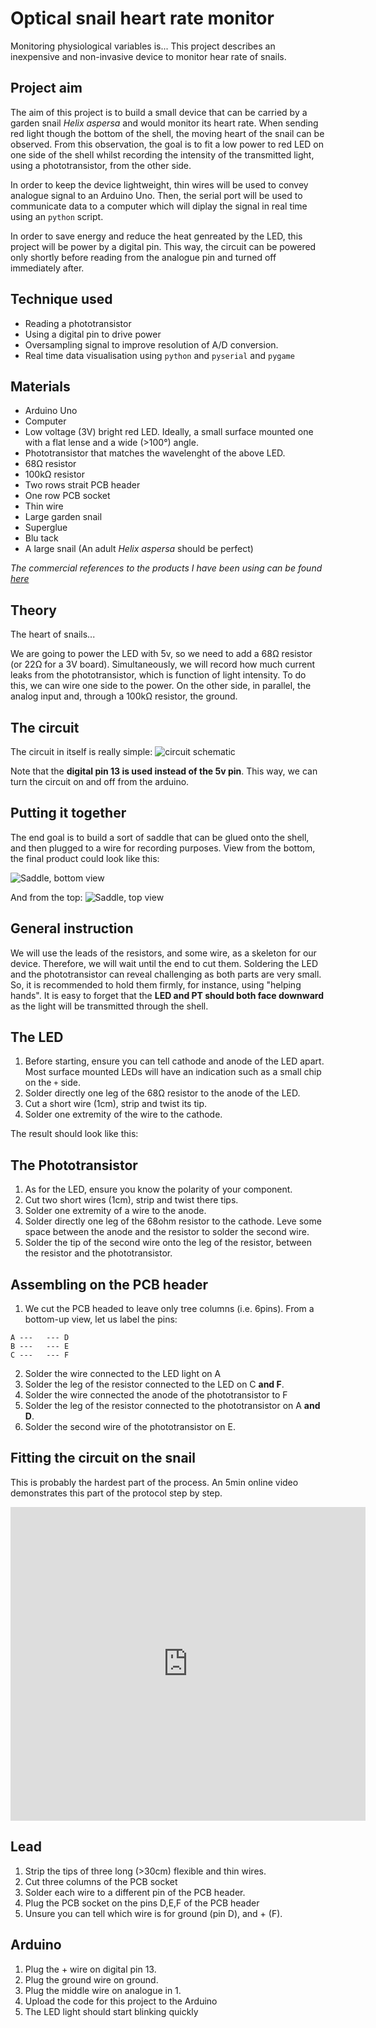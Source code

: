 Optical snail heart rate monitor
==================================

Monitoring physiological variables is...
This project describes an inexpensive and non-invasive device to monitor hear rate of snails.


Project aim
--------------------
The aim of this project is to build a small device that can be carried by a garden snail *Helix aspersa* and would monitor its heart rate.
When sending red light though the bottom of the shell, the moving heart of the snail can be observed.
From this observation, the goal is to fit a low power to red LED on one side of the shell whilst recording the intensity of the transmitted light, using a phototransistor, from the other side.

In order to keep the device lightweight, thin wires will be used to convey analogue signal to an Arduino Uno. Then, the serial port will be used to communicate data to a computer which will diplay the signal in real time using an `python` script.

In order to save energy and reduce the heat genreated by the LED, this project will be power by a digital pin.
This way, the circuit can be powered only shortly before reading from the analogue pin and turned off immediately after.

Technique used
-----------------------

* Reading a phototransistor
* Using a digital pin to drive power
* Oversampling signal to improve resolution of A/D conversion.
* Real time data visualisation using `python` and `pyserial` and `pygame`

Materials
--------------------
* Arduino Uno
* Computer
* Low voltage (3V) bright red LED. Ideally, a small surface mounted one with a flat lense and a wide (>100°) angle.
* Phototransistor that matches the wavelenght of the above LED.
* 68Ω resistor
* 100kΩ resistor
* Two rows strait PCB header
* One row PCB socket
* Thin wire
* Large garden snail
* Superglue
* Blu tack
* A large snail (An adult *Helix aspersa* should be perfect)

*The commercial references to the products I have been using can be found [here](./rs_numbers.md)*


Theory
-------------------
The heart of snails...

We are going to power the LED with 5v, so we need to add a 68Ω resistor (or 22Ω for a 3V board).
Simultaneously, we will record how much current leaks from the phototransistor, which is function of light intensity.
To do this, we can wire one side to the power. On the other side, in parallel, the analog input and, through a 100kΩ resistor, the ground.


The circuit
----------------------
The circuit in itself is really simple:
![circuit schematic](./img/circuit.png)

Note that the **digital pin 13 is used instead of the 5v pin**. 
This way, we can turn the circuit on and off from the arduino.


Putting it together
----------------------
The end goal is to build a sort of saddle that can be glued onto the shell, and then plugged to a wire for recording purposes.
View from the bottom, the final product could look like this:

![Saddle, bottom view](./img/fig1.jpg)

And from the top:
![Saddle, top view](./img/fig2.jpg)

General instruction
-----------------------
 
We will use the leads of the resistors, and some wire, as a skeleton for our device.
Therefore, we will wait until the end to cut them.
Soldering the LED and the phototransistor can reveal challenging as both parts are very small.
So, it is recommended to hold them firmly, for instance, using "helping hands".
It is easy to forget that the **LED and PT should both face downward** as the light will be transmitted through the shell. 


The LED
--------------

1. Before starting, ensure you can tell cathode and anode of the LED apart. Most surface mounted LEDs will have an indication such as a small chip on the `+` side.
2. Solder directly one leg of the 68Ω resistor to the anode of the LED.
3. Cut a short wire (1cm), strip and twist its tip.
4. Solder one extremity of the wire to the cathode.

The result should look like this:



The Phototransistor
---------------------------

1. As for the LED, ensure you know the polarity of your component.
2. Cut two short wires (1cm), strip and twist there tips.
3. Solder one extremity of a wire to the anode.
4. Solder directly one leg of the 68ohm resistor to the cathode. Leve some space between the anode and the resistor to solder the second wire.
5. Solder the tip of the second wire onto the leg of the resistor, between the resistor and the phototransistor.


Assembling on the PCB header
--------------------------------------------------

1. We cut the PCB headed to leave only tree columns (i.e. 6pins). From a bottom-up view, let us label the pins:

```
A ---   --- D
B ---   --- E
C ---   --- F
```


2. Solder the wire connected to the LED light on A
3. Solder the leg of the resistor connected to the LED on C **and F**.
4. Solder the wire connected the anode of the phototransistor to F
5. Solder the leg of the resistor connected to the phototransistor on A **and D**.
6. Solder the second wire of the phototransistor on E.

Fitting the circuit on the snail
--------------------------------------------------
This is probably the hardest part of the process.
An 5min online video demonstrates this part of the protocol step by step.

<iframe src="http://wl.figshare.com/articles/1294198/embed?show_title=1" width="568" height="502" frameborder="0">

</iframe>



Lead
--------------------------------------------------

1. Strip the tips of three long (>30cm) flexible and thin  wires.
2. Cut three columns of the PCB socket
3. Solder each wire to a different pin of the PCB header.
4. Plug the PCB socket on the pins D,E,F of the PCB header
5. Unsure you can tell which wire is for ground (pin D), and + (F).

Arduino
-------------------

1. Plug the + wire on digital pin 13.
2. Plug the ground wire on ground.
3. Plug the middle wire on analogue in 1.
4. Upload the code for this project to the Arduino
5. The LED light should start blinking quickly



